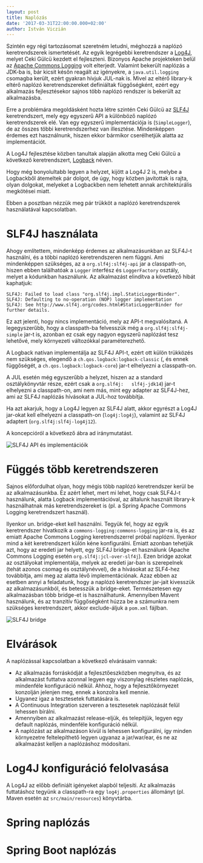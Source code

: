```yaml
---
layout: post
title: Naplózás
date: '2017-03-31T22:00:00.000+02:00'
author: István Viczián
---
```


Szintén egy régi tartozásomat szeretném letudni, méghozzá a naplózó keretrendszerek ismertetését.
Az egyik legrégebbi keretrendszer a [Log4J](https://logging.apache.org/log4j/2.x/), melyet Ceki Gülcü kezdett el fejleszteni. Bizonyos Apache projekteken belül az [Apache Commons Logging](https://commons.apache.org/proper/commons-logging/) volt elterjedt. Valamint bekerült naplózás a JDK-ba is, bár kicsit későn reagált az igényekre, a `java.util.logging` csomagba került,
ezért gyakran hívjuk JUL-nak is. Mivel az eltérő library-k eltérő naplózó keretrendszereket definiáltak függőségként, ezért egy alkalmazás fejlesztésekor sajnos több naplózó rendszer is bekerült az alkalmazásba.

Erre a problémára megoldásként hozta létre szintén Ceki Gülcü az [SLF4J](https://www.slf4j.org/)
keretrendszert, mely egy egyszerű API a különböző naplózó keretrendszerek elé. Van egy egyszerű implementációja is (`SimpleLogger`), de az összes többi keretrendszerhez van illesztése. Mindenképpen érdemes ezt használnunk, hiszen ekkor bármikor cserélhetjük alatta az implementációt.

A Log4J fejlesztése közben tanultak alapján alkotta meg Ceki Gülcü a következő keretrendszert, [Logback](https://logback.qos.ch/) néven.

Hogy még bonyolultabb legyen a helyzet, kijött a Log4J 2 is, melybe a Logbackből átemeltek pár
dolgot, de úgy, hogy közben javítottak is rajta, olyan dolgokat, melyeket a Logbackben nem
lehetett annak architektúrális megkötései miatt.

Ebben a posztban nézzük meg pár trükköt a naplózó keretrendszerek használatával kapcsolatban.

<!-- more -->

# SLF4J használata

Ahogy említettem, mindenképp érdemes az alkalmazásunkban az SLF4J-t használni, és a többi naplózó keretrendszeren nem függni. Ami mindenképpen szükséges, az a `org.slf4j:slf4j-api` jar a classpath-on, hiszen ebben találhatóak a `Logger` interfész és `LoggerFactory` osztály, melyet a kódunkban használunk. Az alkalmazást elindítva a következő hibát kaphatjuk:

```
SLF4J: Failed to load class "org.slf4j.impl.StaticLoggerBinder".
SLF4J: Defaulting to no-operation (NOP) logger implementation
SLF4J: See http://www.slf4j.org/codes.html#StaticLoggerBinder for further details.
```

Ez azt jelenti, hogy nincs implementáció, mely az API-t megvalósítaná. A legegyszerűbb, hogy a classpath-ba felvesszük még a `org.slf4j:slf4j-simple` jar-t is, azonban ez csak egy nagyon egyszerű naplózást tesz lehetővé, mely környezeti változókkal paraméterezhető.

A Logback natívan implementálja az SLF4J API-t, ezért ott külön trükközés nem szükséges, elegendő a `ch.qos.logback:logback-classic` (, és ennek függőségét, a `ch.qos.logback:logback-core`) jar-t elhelyezni a classpath-on.

A JUL esetén még egyszerűbb a helyzet, hiszen az a standard osztálykönyvtár része, ezért csak
a `org.slf4j:	slf4j-jdk14`) jar-t elhelyezni a classpath-on, ami nem más, mint egy adapter az SLF4J-hez, ami az SLF4J naplózás hívásokat a JUL-hoz továbbítja.

Ha azt akarjuk, hogy a Log4J legyen az SLF4J alatt, akkor egyrészt a Log4J jar-okat kell elhelyezni a classpath-on (`log4j:log4j`), valamint az SLF4J adaptert (`org.slf4j:slf4j-log4j12`).

A koncepcióról a következő ábra ad iránymutatást.

![SLF4J API és implementációik](https://www.slf4j.org/images/concrete-bindings.png)

# Függés több keretrendszeren

Sajnos előfordulhat olyan, hogy mégis több naplózó keretrendszer kerül be az alkalmazásunkba.
Ez azért lehet, mert mi lehet, hogy csak SLF4J-t használunk, alatta Logback implementációval, az általunk használt library-k használhatnak más keretrendszereket is (pl. a Spring Apache Commons Logging keretrendszert használ).

Ilyenkor un. bridge-eket kell használni. Tegyük fel, hogy az egyik keretrendszer hivatkozik a `commons-logging:commons-logging` jar-ra is, és az emiatt Apache Commons Logging keretrendszerrel próbál naplózni. Ilyenkor mind a két keretrendszert külön kéne konfigurálni. Emiatt azonban tehetjük azt, hogy az eredeti jar helyett, egy SLF4J bridge-et használunk (Apache Commons Logging esetén `org.slf4j:jcl-over-slf4j`). Ezen bridge azokat az osztályokat implementálja, melyek az eredeti jar-ban is szerepelnek (tehát azonos csomag és osztálynévvel), de a hívásokat az SLF4-hez továbbítja, ami meg az alatta lévő implementációnak. Azaz ebben az esetben annyi a feladatunk, hogy a naplózó keretrendszer jar-jait kivesszük az alkalmazásunkból, és betesszük a bridge-eket. Természetesen egy alkalmazásban több bridge-et is használhatunk. Amennyiben Mavent használunk, és az tranzitív függőségként húzza be a számunkra nem szükséges keretrendszert, akkor exclude-áljuk a `pom.xml` fájlban.

![SLF4J bridge](https://www.slf4j.org/images/legacy.png)

# Elvárások

A naplózással kapcsolatban a következő elvárásaim vannak:

* Az alkalmazás forráskódját a fejlesztőeszközben megnyitva, és az alkalmazást futtatva azonnal legyen egy viszonylag részletes naplózás, mindenféle konfiguráció nélkül. Ahhoz, hogy a fejlesztőkörnyezet konzolján  jelenjen meg, ennek a konzolra kell mennie.
* Ugyanez igaz a tesztesetek futtatására is.
* A Continuous Integration szerveren a tesztesetek naplózását felül lehessen bírálni.
* Amennyiben az alkalmazást release-eljük, és telepítjük, legyen egy default naplózás, mindenféle konfiguráció nélkül.
* A naplózást az alkalmazáson kívül is lehessen konfigurálni, így minden környezetre feltelepíthető legyen ugyanaz a jar/war/ear, és ne az alkalmazást kelljen a naplózáshoz módosítani.

# Log4J konfiguráció felolvasása

A Log4J az előbb definiált igényeket alapból teljesíti. Az alkalmazás futtatáshoz tegyünk
a classpath-ra egy `log4j.properties` állományt (pl. Maven esetén az `src/main/resources`)
könyvtárba.

# Spring naplózás

# Spring Boot naplózás
